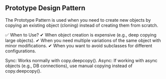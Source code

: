 ## Prototype Design Pattern
The Prototype Pattern is used when you need to create new objects by copying an existing object (cloning) instead of creating them from scratch.

✅ When to Use?
✔ When object creation is expensive (e.g., deep copying large objects).
✔ When you need multiple variations of the same object with minor modifications.
✔ When you want to avoid subclasses for different configurations.


Sync: Works normally with copy.deepcopy().
Async: If working with async objects (e.g., DB connections), use manual copying instead of copy.deepcopy().